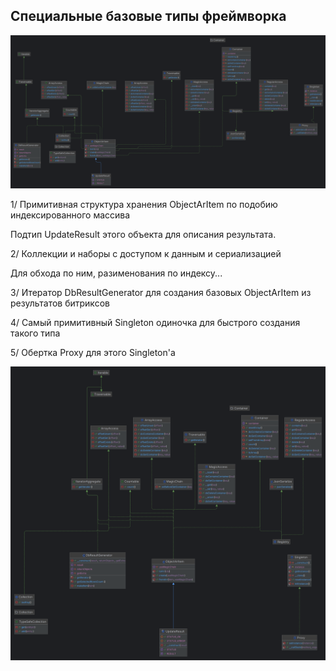 ## Специальные базовые типы фреймворка

![](img/Types.png)

1/ Примитивная структура хранения ObjectArItem по подобию индексированного массива

Подтип UpdateResult этого объекта для описания результата.

2/ Коллекции и наборы с доступом к данным и сериализацией

Для обхода по ним, разименования по индексу...

3/ Итератор DbResultGenerator для создания базовых ObjectArItem из результатов битриксов

4/ Самый примитивный Singleton одиночка для быстрого создания такого типа

5/ Обертка Proxy для этого Singleton'а

![](img/Types-2.png)
